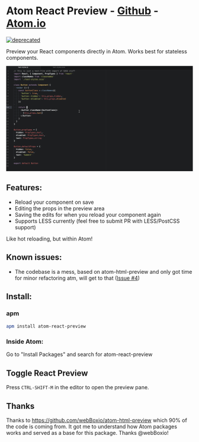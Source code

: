 # Atom React Preview - [Github](https://github.com/VictorBjelkholm/atom-react-preview) - [Atom.io](https://atom.io/packages/atom-react-preview)

[![deprecated](http://badges.github.io/stability-badges/dist/deprecated.svg)](http://github.com/badges/stability-badges)

Preview your React components directly in Atom. Works best for stateless components.

![Atom React Preview](demo.gif)

## Features:

* Reload your component on save
* Editing the props in the preview area
* Saving the edits for when you reload your component again
* Supports LESS currently (feel free to submit PR with LESS/PostCSS support)

Like hot reloading, but within Atom!

## Known issues:

* The codebase is a mess, based on atom-html-preview and only got time for minor refactoring atm, will get to that ([Issue #4](https://github.com/VictorBjelkholm/atom-react-preview/issues/4))

## Install:

### apm

```bash
apm install atom-react-preview
```

### Inside Atom:

Go to "Install Packages" and search for atom-react-preview

## Toggle React Preview ##

Press `CTRL-SHIFT-M` in the editor to open the preview pane.

## Thanks

Thanks to https://github.com/webBoxio/atom-html-preview which 90% of the code is coming from. It got me to understand how Atom packages works and served as a base for this package. Thanks @webBoxio!
